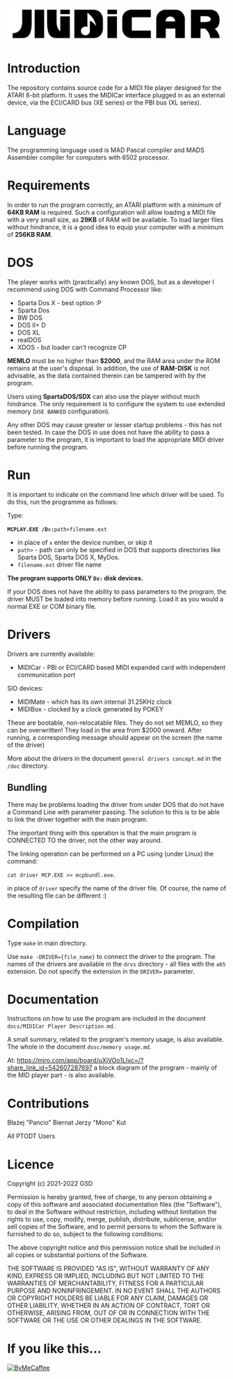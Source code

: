 ![MIDICar logo](/doc/MIDICar%20Logo.png)

# Introduction

The repository contains source code for a MIDI file player designed for the ATARI 8-bit platform.
It uses the MIDICar interface plugged in as an external device, via the ECI/CARD bus (XE series) or the PBI bus (XL series).

# Language

The programming language used is MAD Pascal compiler and MADS Assembler compiler for computers with 6502 processor.

# Requirements

In order to run the program correctly, an ATARI platform with a minimum of **64KB RAM** is required. Such a configuration will allow loading a MIDI file with a very small size, as **29KB** of RAM will be available. To load larger files without hindrance, it is a good idea to equip your computer with a minimum of **256KB RAM**.

# DOS

The player works with (practically) any known DOS, but as a developer I recommend using DOS  with Command Processor like:

- Sparta Dos X - best option :P
- Sparta Dos
- BW DOS
- DOS II+ D
- DOS XL
- realDOS
- XDOS - but loader can't recognize CP

**MEMLO** must be no higher than **$2000**, and the RAM area under the ROM remains at the user's disposal.
In addition, the use of **RAM-DISK** is not advisable, as the data contained therein can be tampered with by the program.

Users using **SpartaDOS/SDX** can also use the player without much hindrance. The only requirement is to configure the system to use extended memory (`USE BANKED` configuration).

Any other DOS may cause greater or lesser startup problems - this has not been tested.
In case the DOS in use does not have the ability to pass a parameter to the program, it is important to load the appropriate MIDI driver before running the program.

# Run

It is important to indicate on the command line which driver will be used. To do this, run the programme as follows:

Type:

**`MCPLAY.EXE /D`**`x`**`:`**`path>filename.ext`

- in place of `x` enter the device number, or skip it
- `path>` - path can only be specified in DOS that supports directories like Sparta DOS, Sparta DOS X, MyDos.
- `filename.ext` driver file name

**The program supports ONLY `Dx:` disk devices.**

If your DOS does not have the ability to pass parameters to the program, the driver MUST be loaded into memory before running. Load it as you would a normal EXE or COM binary file.

# Drivers

Drivers are currently available:

- MIDICar - PBI or ECI/CARD based MIDI expanded card with independent communication port

SIO devices:

- MIDIMate - which has its own internal 31.25KHz clock
- MIDIBox - clocked by a clock generated by POKEY

These are bootable, non-relocatable files. They do not set MEMLO, so they can be overwritten!
They load in the area from $2000 onward. After running, a corresponding message should appear on the screen (the name of the driver)

More about the drivers in the document `general drivers concept.md` in the `/doc` directory.

## Bundling

There may be problems loading the driver from under DOS that do not have a Command Line with parameter passing. The solution to this is to be able to link the driver together with the main program.

The important thing with this operation is that the main program is CONNECTED TO the driver, not the other way around.

The linking operation can be performed on a PC using (under Linux) the command:

`cat driver MCP.EXE >> mcpbundl.exe`.

in place of `driver` specify the name of the driver file. Of course, the name of the resulting file can be different :)

# Compilation

Type `make` in main directory.

Use `make -DRIVER={file_name}` to connect the driver to the program.
The names of the drivers are available in the `drvs` directory - all files with the `a65` extension.
Do not specify the extension in the `DRIVER=` parameter.

# Documentation

Instructions on how to use the program are included in the document `docs/MIDICar Player Description.md`.

A small summary, related to the program's memory usage, is also available. The whole in the document `dosc/memory usage.md`.

At: https://miro.com/app/board/uXjVOo1LIvc=/?share_link_id=542607287697 a block diagram of the program - mainly of the MID player part - is also available.

# Contributions

Błażej "Pancio" Biernat
Jerzy "Mono" Kut

All PTODT Users

# Licence

Copyright (c) 2021-2022 GSD

Permission is hereby granted, free of charge, to any person obtaining a copy
of this software and associated documentation files (the "Software"), to deal
in the Software without restriction, including without limitation the rights
to use, copy, modify, merge, publish, distribute, sublicense, and/or sell
copies of the Software, and to permit persons to whom the Software is
furnished to do so, subject to the following conditions:

The above copyright notice and this permission notice shall be included in all
copies or substantial portions of the Software.

THE SOFTWARE IS PROVIDED "AS IS", WITHOUT WARRANTY OF ANY KIND, EXPRESS OR
IMPLIED, INCLUDING BUT NOT LIMITED TO THE WARRANTIES OF MERCHANTABILITY,
FITNESS FOR A PARTICULAR PURPOSE AND NONINFRINGEMENT. IN NO EVENT SHALL THE
AUTHORS OR COPYRIGHT HOLDERS BE LIABLE FOR ANY CLAIM, DAMAGES OR OTHER
LIABILITY, WHETHER IN AN ACTION OF CONTRACT, TORT OR OTHERWISE, ARISING FROM,
OUT OF OR IN CONNECTION WITH THE SOFTWARE OR THE USE OR OTHER DEALINGS IN THE
SOFTWARE.

# If you like this...

[![ByMeCaffee](../../../GSoftwareDevelopment/bmc.png)](https://www.buymeacoffee.com/PeBe)